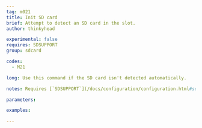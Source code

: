 ```yaml
---
tag: m021
title: Init SD card
brief: Attempt to detect an SD card in the slot.
author: thinkyhead

experimental: false
requires: SDSUPPORT
group: sdcard

codes:
  - M21

long: Use this command if the SD card isn't detected automatically.

notes: Requires [`SDSUPPORT`](/docs/configuration/configuration.html#sd-card)

parameters:

examples:

---
```


